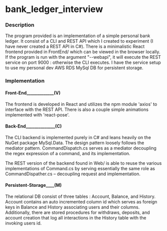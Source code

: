 # bank_ledger_interview

### Description
The program provided is an implementation of a simple personal bank ledger. It consist of a CLI and REST API which I created to experiment (I have never created a REST API in C#). There is a minimalistic React frontend provided in FrontEnd/ which can be viewed in the browser locally. If the program is run with the argument "--webapi", it will execute the REST service on port 9000 : otherwise the CLI executes. I have the service setup to use my personal dev AWS RDS MySql DB for persistent storage.

### Implementation

#### Front-End_____________(V)

The frontend is developed in React and utilizes the npm module 'axios' to interface with the REST API. There is also a couple simple animations implemented with 'react-pose'.

#### Back-End______________(C)

The CLI backend is implemented purely in C# and leans heavily on the NuGet package MySql.Data. The design pattern loosely follows the mediator pattern. CommandDispatch.cs serves as a mediator decoupling the regex expression of a command, and its implementation. 

The REST version of the backend found in Web/ is able to reuse the various implementations of Command.cs by serving essentially the same role as CommandDispather.cs – decoupling request and implementation.

#### Persistent-Storage____(M)
The relational DB consist of three tables : Account, Balance, and History. Account contains an auto incremented column id which serves as foreign keys in Balance and History associating users and their columns. Additionally, there are stored procedures for withdraws, deposits, and account creation that log all interactions in the History table with the invoking users id. 







